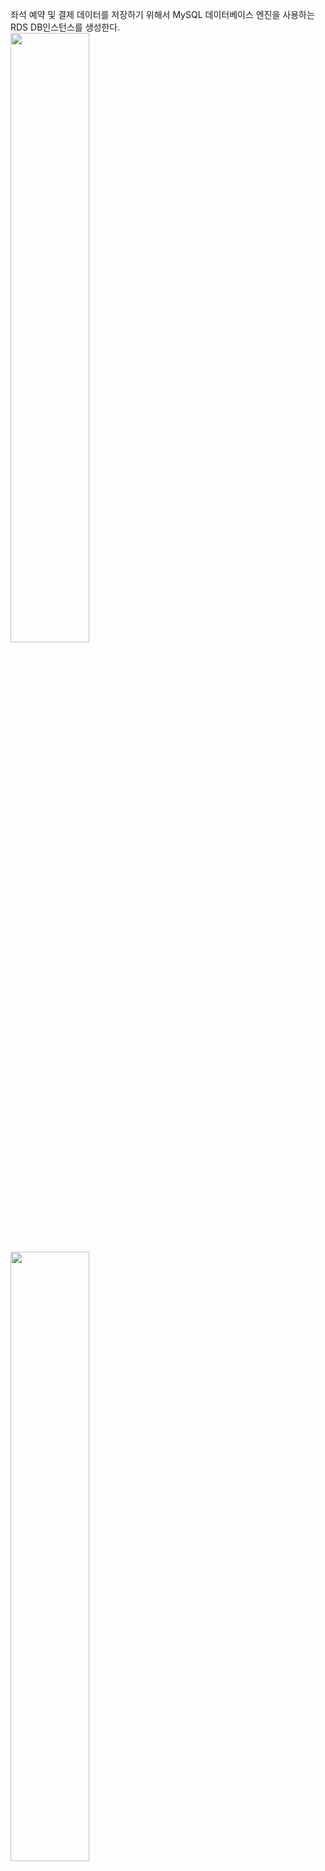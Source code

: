 좌석 예약 및 결제 데이터를 저장하기 위해서 MySQL 데이터베이스 엔진을 사용하는   
RDS DB인스턴스를 생성한다.  
<img src="https://user-images.githubusercontent.com/33191974/159851581-8b168381-2359-4849-97e8-887597af18d4.png" width="50%" height="50%"/>    
<img src="https://user-images.githubusercontent.com/33191974/159851703-3d6580cc-72c7-4ffc-a37c-9cad87c6f36c.png" width="50%" height="50%"/>   
  
EC2 인스턴스에서 접근할 수 있도록 'RDS DB 인스턴스 Security Group 생성 및   
설정하기'를 참조하여 RDS DB 인스턴스에 Security Group을 설정하기 바란다.   
  
실무에서 마이크로 인스턴스(db.t2.micro)로는 서비스 할 수 없다. 실제 서비스  
에서 정확한 처리량은 예측할 수 없고 알아내기 힘들다. 하지만, 유명 가수의  
콘서트 티켓 예매는 짧은 시간에 엄청난 사람들이 몰려들고, 보통 10 ~ 20분만에   
매진된다. 이런 특성을 고려하여 RDS DB 인스턴스 클래스와 읽기/쓰기 처리량인  
IOPS를 높게 설정한다. RDS는 시간당 요금이 책정되기 때문에 짧은 시간만 버티  
면 된다. 그리고 티켓이 매진된 뒤에는 DB 인스턴스 클래스와 IOPS를 낮게 설정  
하면 된다.   
  
> #### 2014년 Tokyo 리전 기준으로 db.m3.2xlarge DB 인스턴스를 한 달 내내  
> 사용하면($0.965 * 24 * 31) 약 $717.96이다. 원화로 70만원이 넘는다. IOPS  
> 를 높게 설정했다면 여기서 추가 요금이 더 발생한다. 티켓 예매가 끝난 뒤  
> 에는 RDS DB 인스턴스 클래스와 IOPS를 낮춰야 요금을 절약할 수 있다.   




































